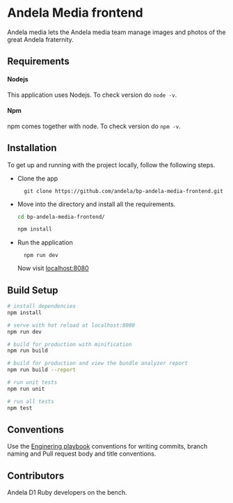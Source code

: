 # Andela Media frontend
Andela media lets the Andela media team manage images and photos of the great Andela fraternity.

## Requirements

#### Nodejs

This application uses Nodejs. To check version do `node -v`.

#### Npm

npm comes together with node. To check version do `npm -v`.

#### 

## Installation

To get up and running with the project locally, follow the following steps.

* Clone the app

        git clone https://github.com/andela/bp-andela-media-frontend.git

* Move into the directory and install all the requirements.

    ```bash
    cd bp-andela-media-frontend/

    npm install
    ```

* Run the application

        npm run dev

    Now visit [localhost:8080](http://localhost:8080)

## Build Setup

``` bash
# install dependencies
npm install

# serve with hot reload at localhost:8080
npm run dev

# build for production with minification
npm run build

# build for production and view the bundle analyzer report
npm run build --report

# run unit tests
npm run unit

# run all tests
npm test
```

## Conventions

Use the [Enginering playbook](https://github.com/andela/engineering-playbook]) conventions for writing commits, branch naming and Pull request body and title conventions.

## Contributors

Andela D1 Ruby developers on the bench.
